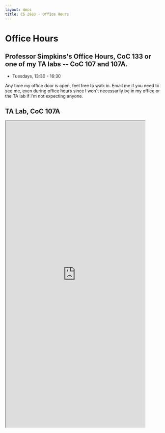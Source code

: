 ```yaml
---
layout: dmcs
title: CS 2803 - Office Hours
---
```


# Office Hours

## Professor Simpkins's Office Hours, CoC 133 or one of my TA labs -- CoC 107 and 107A.

- Tuesdays, 13:30 - 16:30

Any time my office door is open, feel free to walk in. Email me if you need to see me, even during office hours since I won't necessarily be in my office or the TA lab if I'm not expecting anyone.

## TA Lab, CoC 107A

<iframe style="width: 90%; height: 1000px;"  src="https://docs.google.com/spreadsheets/d/e/2PACX-1vQh6Zv3bsolzAfekGRwKY0PGLipEqGKhx_gUbxfoLcgR1osZTXnxImnc18FQ2J8f628nkU36nNDCTAQ/pubhtml?gid=0&amp;single=true&amp;widget=true&amp;headers=false"></iframe>
